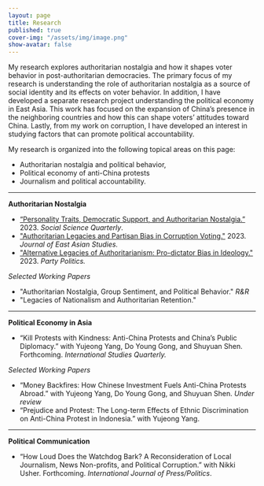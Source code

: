 ```yaml
---
layout: page
title: Research
published: true
cover-img: "/assets/img/image.png"
show-avatar: false
---
```


My research explores authoritarian nostalgia and how it shapes voter behavior in post-authoritarian democracies. 
The primary focus of my research is understanding the role of authoritarian nostalgia as a source of social identity 
and its effects on voter behavior. In addition, I have developed a separate research project understanding the political 
economy in East Asia. This work has focused on the expansion of China’s presence in the neighboring countries and how this 
can shape voters’ attitudes toward China. Lastly, from my work on corruption, I have developed an interest in studying factors that can promote political accountability. 

My research is organized into the following topical areas on this page: 
- Authoritarian nostalgia and political behavior,
- Political economy of anti-China protests
- Journalism and political accountability.

_____________________________


**Authoritarian Nostalgia**

- [“Personality Traits, Democratic Support, and Authoritarian Nostalgia.”](https://doi.org/10.1111/ssqu.13286) 2023. *Social Science Quarterly*. 
- ["Authoritarian Legacies and Partisan Bias in Corruption Voting."](https://doi.org/10.1017/jea.2023.5) 2023. *Journal of East Asian Studies.*
- ["Alternative Legacies of Authoritarianism: Pro-dictator Bias in Ideology."](https://doi.org/10.1177/13540688221083559) 2023. *Party Politics.*

_Selected Working Papers_

- "Authoritarian Nostalgia, Group Sentiment, and Political Behavior." _R&R_
- "Legacies of Nationalism and Authoritarian Retention."


-------------------------------

**Political Economy in Asia**
- “Kill Protests with Kindness: Anti-China Protests and China’s Public Diplomacy.” with Yujeong Yang, Do Young Gong, and Shuyuan Shen. Forthcoming. *International Studies Quarterly.*

_Selected Working Papers_
- “Money Backfires: How Chinese Investment Fuels Anti-China Protests Abroad.” with Yujeong Yang, Do Young Gong, and Shuyuan Shen. _Under review_
- “Prejudice and Protest: The Long-term Effects of Ethnic Discrimination on Anti-China Protest in Indonesia.” with Yujeong Yang.
  
-------------------------------


**Political Communication**
- “How Loud Does the Watchdog Bark? A Reconsideration of Local Journalism, News Non-profits, and Political Corruption.” with Nikki Usher. Forthcoming. *International Journal of Press/Politics*.
